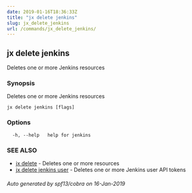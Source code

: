 ```yaml
---
date: 2019-01-16T18:36:33Z
title: "jx delete jenkins"
slug: jx_delete_jenkins
url: /commands/jx_delete_jenkins/
---
```

## jx delete jenkins

Deletes one or more Jenkins resources

### Synopsis

Deletes one or more Jenkins resources

```
jx delete jenkins [flags]
```

### Options

```
  -h, --help   help for jenkins
```

### SEE ALSO

* [jx delete](/commands/jx_delete/)	 - Deletes one or more resources
* [jx delete jenkins user](/commands/jx_delete_jenkins_user/)	 - Deletes one or more Jenkins user API tokens

###### Auto generated by spf13/cobra on 16-Jan-2019
